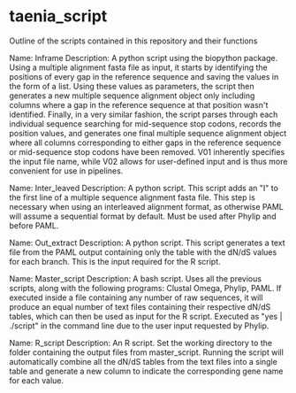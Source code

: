 # taenia_script
Outline of the scripts contained in this repository and their functions

Name: Inframe
Description: 
A python script using the biopython package. Using a multiple alignment fasta file as input,
it starts by identifying the positions of every gap in the reference sequence and saving the
values in the form of a list. Using these values as parameters, the script then generates a
new multiple sequence alignment object only including columns where a gap in the reference
sequence at that position wasn't identified. Finally, in a very similar fashion, the script
parses through each individual sequence searching for mid-sequence stop codons, records the
position values, and generates one final multiple sequence alignment object where all columns
corresponding to either gaps in the reference sequence or mid-sequence stop codons have been
removed. V01 inherently specifies the input file name, while V02 allows for user-defined input
and is thus more convenient for use in pipelines. 

Name: Inter_leaved
Description: 
A python script. This script adds an "I" to the first line of a multiple sequence alignment fasta
file. This step is necessary when using an interleaved alignment format, as otherwise PAML will
assume a sequential format by default. Must be used after Phylip and before PAML.

Name: Out_extract
Description:
A python script. This script generates a text file from the PAML output containing only the table
with the dN/dS values for each branch. This is the input required for the R script.

Name: Master_script
Description:
A bash script. Uses all the previous scripts, along with the following programs: Clustal Omega,
Phylip, PAML. If executed inside a file containing any number of raw sequences, it will produce
an equal number of text files containing their respective dN/dS tables, which can then be used
as input for the R script. Executed as "yes | ./script" in the command line due to the user input
requested by Phylip. 

Name: R_script
Description:
An R script. Set the working directory to the folder containing the output files from master_script.
Running the script will automatically combine all the dN/dS tables from the text files into a single
table and generate a new column to indicate the corresponding gene name for each value. 




